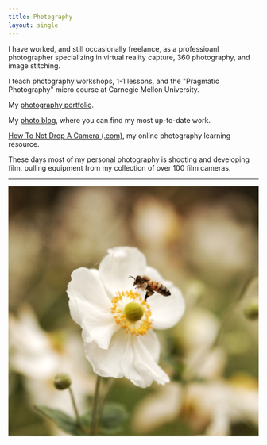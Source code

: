 ```yaml
---
title: Photography
layout: single
---
```

I have worked, and still occasionally freelance, as a professioanl photographer specializing in virtual reality capture, 360 photography, and image stitching.

I teach photography workshops, 1-1 lessons, and the "Pragmatic Photography" micro course at Carnegie Mellon University.

My [photography portfolio](http://notdroppingcameras.com).

My [photo blog](https://blog.notdroppingcameras.com/), where you can find my most up-to-date work.

[How To Not Drop A Camera (.com)](https://howtonotdropacamera.com/), my online photography learning resource.

These days most of my personal photography is shooting and developing film, pulling equipment from my collection of over 100 film cameras.

---

![A close up image of a bee and a flower.](bee.jpg)
